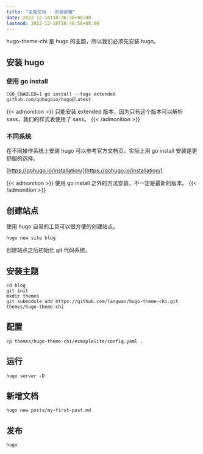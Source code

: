 ```yaml
---
title: "主题文档 - 安装部署"
date: 2022-12-16T18:36:36+08:00
lastmod: 2022-12-16T18:40:58+08:00
---
```


hugo-theme-chi 是 hugo 的主题，所以我们必须先安装 hugo。

## 安装 hugo

### 使用 go install

```shell {title="安装脚本"}
CGO_ENABLED=1 go install --tags extended github.com/gohugoio/hugo@latest
```

{{< admonition >}}
只能安装 extended 版本，因为只有这个版本可以解析 sass，我们的样式表使用了 sass。
{{< /admonition >}}

### 不同系统

在不同操作系统上安装 hugo 可以参考官方文档页，实际上用 go install 安装是更舒服的选择。

[https://gohugo.io/installation/](https://gohugo.io/installation/)

{{< admonition >}}
使用 go install 之外的方法安装，不一定是最新的版本。
{{< /admonition >}}

## 创建站点

使用 hugo 自带的工具可以很方便的创建站点。

```shell {title="创建站点"}
hugo new site blog
```

创建站点之后初始化 git 代码系统。

## 安装主题

```shell
cd blog
git init
mkdir themes
git submodule add https://github.com/langwan/hugo-theme-chi.git themes/hugo-theme-chi
```

## 配置

```shell
cp themes/hugo-theme-chi/exmapleSite/config.yaml .
```

## 运行

```shell
hugo server -D
```

## 新增文档

```shell
hugo new posts/my-first-post.md
```

## 发布

```shell
hugo
```
